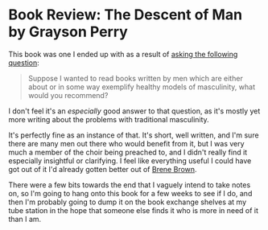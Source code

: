 # Book Review: The Descent of Man by Grayson Perry

This book was one I ended up with as a result of [asking the following question](https://twitter.com/DRMacIver/status/1110866349906112512):

> Suppose I wanted to read books written by men which are either about or in some way exemplify healthy models of masculinity, what would you recommend?

I don't feel it's an *especially* good answer to that question, as it's mostly yet more writing about the problems with traditional masculinity.

It's perfectly fine as an instance of that. It's short, well written, and I'm sure there are many men out there who would benefit from it,
but I was very much a member of the choir being preached to, and I didn't really find it especially insightful or clarifying.
I feel like everything useful I could have got out of it I'd already gotten better out of [Brene Brown](https://notebook.drmaciver.com/posts/2019-04-08-11:47.html).

There were a few bits towards the end that I vaguely intend to take notes on, so I'm going to hang onto this book for a few weeks to see if I do,
and then I'm probably going to dump it on the book exchange shelves at my tube station in the hope that someone else finds it who is more in need of it than I am.
